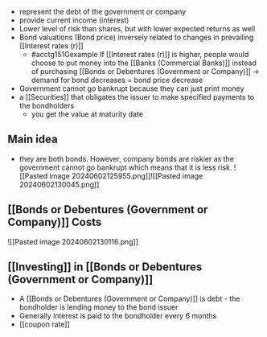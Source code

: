 - represent the debt of the government or company
- provide current income (interest)
- Lower level of risk than shares, but with lower expected returns as well
- Bond valuations (Bond price) inversely related to changes in prevailing [[Interest rates (r)]]
	- #acctg151Gexample If [[Interest rates (r)]] is higher, people would choose to put money into the [[Banks (Commercial Banks)]] instead of purchasing [[Bonds or Debentures (Government or Company)]] $\rightarrow$ demand for bond decreases = bond price decrease
- Government cannot go bankrupt because they can just print money
- a [[Securities]] that obligates the issuer to make specified payments to the bondholders
	- you get the value at maturity date
## Main idea
- they are both bonds. However, company bonds are riskier as the government cannot go bankrupt which means that it is less risk.
	![[Pasted image 20240602125955.png]]![[Pasted image 20240602130045.png]]
## [[Bonds or Debentures (Government or Company)]] Costs
![[Pasted image 20240602130116.png]]
## [[Investing]] in [[Bonds or Debentures (Government or Company)]]
- A [[Bonds or Debentures (Government or Company)]] is debt - the bondholder is lending money to the bond issuer
- Generally interest is paid to the bondholder every 6 months
- [[coupon rate]]